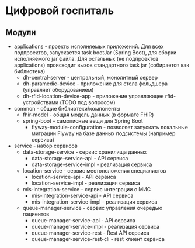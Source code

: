 # Цифровой госпиталь

## Модули

* applications - проекты исполняемых приложений. Для всех подпроектов, запускается task bootJar (Spring Boot), для сборки исполняемого jar файла. 
Для остальных (не подпроектов applications) происходит вызов стандартного task jar (собирается как библиотека)  
    * dh-central-server - центральный, монолитный сервер  
    * dh-paramedic-device - приложение для стола фельдшера (управляет оборудованием)
    * dh-rfid-location-device-app - приложение управляющее rfid-устройствами (TODO под вопросом)
* common - общие библиотеки/компоненты 
    * fhir-model  - общая модель данных (в формате FHIR)
    * spring-boot - самописные вещи для Spring Boot
        *  flyway-module-configuration - позволяет запускать локальные миграции Flyway на базе данных подсистемы (например сервиса)  
* service - набор сервисов
    * data-storage-service - сервис хранилища данных
        * data-storage-service-api - API сервиса
        * data-storage-service-impl - реализация сервиса
    * location-service - сервис местоположения специалистов
        * location-service-api - API сервиса
        * location-service-impl - реализация сервиса
    * mis-integration-service - сервис интеграции с МИС
        * mis-integration-service-api - API сервиса 
        * mis-integration-service-impl - реализация сервиса
    * queue-manager-service - сервис управления очередью пациентов
        * queue-manager-service-api - API сервиса
        * queue-manager-service-impl - реализация сервиса
        * queue-manager-service-rest - Rest API сервиса
        * queue-manager-service-rest-cli - rest клиент сервиса